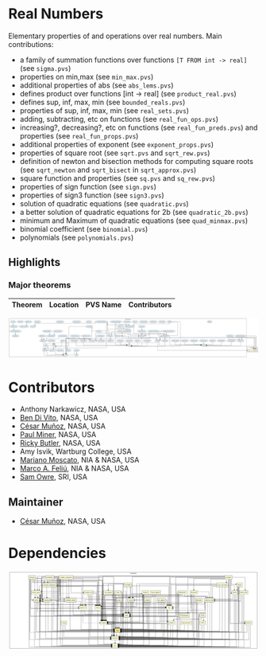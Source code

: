 # Real Numbers

Elementary properties of and operations over real numbers.
Main contributions:
* a family of summation functions over functions `[T FROM int -> real]` (see `sigma.pvs`)
* properties on min,max (see `min_max.pvs`)
* additional properties of abs (see `abs_lems.pvs`)
* defines product over functions [int -> real] (see `product_real.pvs`)
* defines sup, inf, max, min (see `bounded_reals.pvs`)
* properties of sup, inf, max, min (see `real_sets.pvs`)
* adding, subtracting, etc on functions (see `real_fun_ops.pvs`)
* increasing?, decreasing?, etc on functions (see `real_fun_preds.pvs`) and properties (see `real_fun_props.pvs`)
* additional properties of exponent (see `exponent_props.pvs`)
* properties of square root (see `sqrt.pvs` and `sqrt_rew.pvs`)
* definition of newton and bisection methods for computing square roots (see `sqrt_newton` and `sqrt_bisect` in `sqrt_approx.pvs`)
* square function and properties (see `sq.pvs` and `sq_rew.pvs`)
* properties of sign function (see `sign.pvs`)
* properties of sign3 function (see `sign3.pvs`)
* solution of quadratic equations (see `quadratic.pvs`)
* a better solution of quadratic equations for 2b (see `quadratic_2b.pvs`)
* minimum and Maximum of quadratic equations (see `quad_minmax.pvs`)
* binomial coefficient (see `binomial.pvs`)
* polynomials (see `polynomials.pvs`)

## Highlights

### Major theorems

| Theorem | Location | PVS Name | Contributors |
| --- | --- | --- | --- |


![dependency graph](./reals-zoomed.svg "Dependency Graph")

# Contributors
* Anthony Narkawicz, NASA, USA
* [Ben Di Vito](http://shemesh.larc.nasa.gov/people/bld), NASA, USA
* [César Muñoz](http://shemesh.larc.nasa.gov/people/cam), NASA, USA
* [Paul Miner](http://shemesh.larc.nasa.gov/people/psm), NASA, USA
* [Ricky Butler](http://shemesh.larc.nasa.gov/people/rwb), NASA, USA
* Amy Isvik, Wartburg College, USA
* [Mariano Moscato](https://www.nianet.org/directory/research-staff/mariano-moscato/), NIA & NASA, USA
* [Marco A. Feliú](https://www.nianet.org/directory/research-staff/marco-feliu/), NIA & NASA, USA
* [Sam Owre](http://www.csl.sri.com/users/owre), SRI, USA

## Maintainer
* [César Muñoz](http://shemesh.larc.nasa.gov/people/cam), NASA, USA

# Dependencies
![dependency graph](./reals.svg "Dependency Graph")
